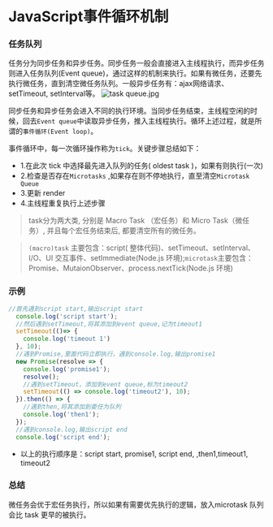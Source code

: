 # **JavaScript事件循环机制**

### **任务队列**

任务分为同步任务和异步任务。同步任务一般会直接进入主线程执行，而异步任务则进入任务队列(Event queue)，通过这样的机制来执行。如果有微任务，还要先执行微任务，直到清空微任务队列。一般异步任务有：ajax网络请求、setTimeout, setInterval等。
![task queue.jpg](https://ss1.bdstatic.com/70cFuXSh_Q1YnxGkpoWK1HF6hhy/it/u=3142448774,1183308235&fm=26&gp=0.jpg)

同步任务和异步任务会进入不同的执行环境。当同步任务结束，主线程空闲的时候，回去`Event queue`中读取异步任务，推入主线程执行。循环上述过程，就是所谓的`事件循环(Event loop)`。

事件循环中，每一次循环操作称为`tick`。关键步骤总结如下：
- 1.在此次 tick 中选择最先进入队列的任务( oldest task )，如果有则执行(一次)
- 2.检查是否存在`Microtasks` ,如果存在则不停地执行，直至清空`Microtask Queue`
- 3.更新 render
- 4.主线程重复执行上述步骤

> task分为两大类, 分别是 Macro Task （宏任务）和 Micro Task（微任务）, 并且每个宏任务结束后, 都要清空所有的微任务。

> `(macro)task` 主要包含：script( 整体代码)、setTimeout、setInterval、I/O、UI 交互事件、setImmediate(Node.js 环境);`microtask`主要包含：Promise、MutaionObserver、process.nextTick(Node.js 环境)

### **示例**

```javascript
//首先遇到script start,输出script start
  console.log('script start');
  //然后遇到setTimeout,将其添加到event queue,记为timeout1
  setTimeout(()=> {
    console.log('timeout 1')
  }, 10);
  //遇到Promise,里面代码立即执行，遇到console.log,输出promise1
  new Promise(resolve => {
    console.log('promise1');
    resolve();
    //遇到setTimeout，添加到event queue,标为timeout2
    setTimeout(() => console.log('timeout2'), 10);
  }).then(() => {
    //遇到then,将其添加到委任为队列
    console.log('then1');
  });
  //遇到console.log,输出script end
  console.log('script end');
```

- 以上的执行顺序是：script start, promise1, script end, ,then1,timeout1, timeout2


### **总结**

微任务会优于宏任务执行，所以如果有需要优先执行的逻辑，放入microtask 队列会比 task 更早的被执行。